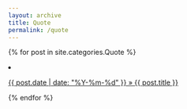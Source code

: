 ```yaml
---
layout: archive
title: Quote
permalink: /quote
---
```


{% for post in site.categories.Quote %}
  <li><a href="{{ post.url }}">
    <p>{{ post.date | date: "%Y-%m-%d" }} » {{ post.title }}</p>
  </a></li>
{% endfor %}